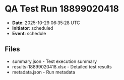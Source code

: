 # QA Test Run 18899020418

- **Date**: 2025-10-29 06:35:28 UTC
- **Initiator**: scheduled
- **Event**: schedule

## Files
- summary.json - Test execution summary
- results-18899020418.xlsx - Detailed test results
- metadata.json - Run metadata
